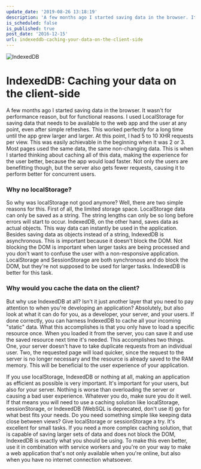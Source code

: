 ```yaml
---
update_date: '2019-08-26 13:18:19'
description: 'A few months ago I started saving data in the browser. It wasn''t for performance reason, but for functional reasons. I used LocalStorage for saving data that ne'
is_scheduled: false
is_published: true
post_date: '2016-12-15'
url: indexeddb-caching-your-data-on-the-client-side
---
```

![IndexedDB](/images/articles/speed.jpg)

# IndexedDB: Caching your data on the client-side

A few months ago I started saving data in the browser. It wasn't for performance reason, but for functional reasons. I used LocalStorage for saving data that needs to be available to the web app and the user at any point, even after simple refreshes. This worked perfectly for a long time until the app grew larger and larger. At this point, I had 5 to 10 XHR requests per view. This was easily achievable in the beginning when it was 2 or 3. Most pages used the same data, the same non-changing data. This is when I started thinking about caching all of this data, making the experience for the user better, because the app would load faster. Not only the users are benefitting though, but the server also gets fewer requests, causing it to perform better for concurrent users.

### Why no localStorage?

So why was localStorage not good anymore? Well, there are two simple reasons for this. First of all, the limited storage space. LocalStorage data can only be saved as a string. The string lengths can only be so long before errors will start to occur. IndexedDB, on the other hand, saves data as actual objects. This way data can instantly be used in the application. Besides saving data as objects instead of a string, IndexedDB is asynchronous. This is important because it doesn't block the DOM. Not blocking the DOM is important when larger tasks are being processed and you don't want to confuse the user with a non-responsive application. LocalStorage and SessionStorage are both synchronous and do block the DOM, but they're not supposed to be used for larger tasks. IndexedDB is better for this task.

### Why would you cache the data on the client?

But why use IndexedDB at all? Isn't it just another layer that you need to pay attention to when you're developing an application? Absolutely, but also look at what it can do for you, as a developer, your server, and your users. If done correctly, you can harness IndexedDB to cache all your incoming "static" data. What this accomplishes is that you only have to load a specific resource once. When you loaded it from the server, you can save it and use the saved resource next time it's needed. This accomplishes two things. One, your server doesn't have to take duplicate requests from an individual user. Two, the requested page will load quicker, since the request to the server is no longer necessary and the resource is already saved to the RAM memory. This will be beneficial to the user experience of your application.

If you use localStorage, IndexedDB or nothing at all, making an application as efficient as possible is very important. It's important for your users, but also for your server. Nothing is worse than overloading the server or causing a bad user experience. Whatever you do, make sure you do it well. If that means you will need to use a caching solution like localStorage, sessionStorage, or IndexedDB (WebSQL is deprecated, don't use it) go for what best fits your needs. Do you need something simple like keeping data close between views? Give localStorage or sessionStorage a try. It's excellent for small tasks. If you need a more complex caching solution, that is capable of saving larger sets of data and does not block the DOM, IndexedDB is exactly what you should be using. To make this even better, use it in combination with service workers and you're on your way to make a web application that's not only available when you're online, but also when you have no internet connection whatsoever.
